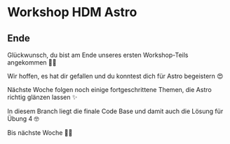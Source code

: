# Workshop HDM Astro

## Ende

Glückwunsch, du bist am Ende unseres ersten Workshop-Teils angekommen 🙌🏻

Wir hoffen, es hat dir gefallen und du konntest dich für Astro begeistern 😍

Nächste Woche folgen noch einige fortgeschrittene Themen, die Astro richtig glänzen lassen ✨

In diesem Branch liegt die finale Code Base und damit auch die Lösung für Übung 4 🤓

Bis nächste Woche 👋🏻
